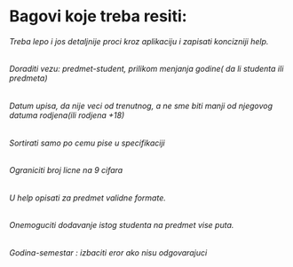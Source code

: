# Bagovi koje treba resiti:

###### Treba lepo i jos detaljnije proci kroz aplikaciju i zapisati koncizniji help.
###### Doraditi vezu: predmet-student, prilikom menjanja godine( da li studenta ili predmeta)
###### Datum upisa, da nije veci od trenutnog, a ne sme biti manji od njegovog datuma rodjena(ili rodjena +18)
###### Sortirati samo po cemu pise u specifikaciji
###### Ograniciti broj licne na 9 cifara
###### U help opisati za predmet validne formate.
###### Onemoguciti dodavanje istog studenta na predmet vise puta.
###### Godina-semestar : izbaciti eror ako nisu odgovarajuci



